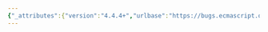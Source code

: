 ```yaml
---
{"_attributes":{"version":"4.4.4+","urlbase":"https://bugs.ecmascript.org/","maintainer":"dherman@mozilla.com"},"bug":{"bug_id":2497,"creation_ts":"2014-02-04 07:38:00 -0800","short_desc":"Too many dunders","delta_ts":"2015-07-10 08:35:03 -0700","product":"Draft for 6th Edition","component":"editorial issue","version":"Rev 21: November 8, 2013 Draft","rep_platform":"All","op_sys":"All","bug_status":"RESOLVED","resolution":"FIXED","priority":"Normal","bug_severity":"enhancement","everconfirmed":true,"reporter":{"uid":"arv","name":"Erik Arvidsson"},"assigned_to":{"uid":"allen","name":"Allen Wirfs-Brock"},"cc":"erik.arvidsson","long_desc":[{"commentid":7179,"comment_count":0,"who":{"uid":"arv","name":"Erik Arvidsson"},"bug_when":"2014-02-04 07:38:22 -0800","thetext":"http://people.mozilla.org/~jorendorff/es6-draft.html#sec-__proto___-property-names-in-object-initialisers\n\nIt has 3 trailing underscores"},{"commentid":8361,"comment_count":1,"who":{"uid":"allen","name":"Allen Wirfs-Brock"},"bug_when":"2014-05-12 18:12:04 -0700","thetext":"fixed in rev25 editor's draft"},{"commentid":8926,"comment_count":2,"who":{"uid":"allen","name":"Allen Wirfs-Brock"},"bug_when":"2014-06-12 15:32:28 -0700","thetext":"in rev25"}]}}
---
```

